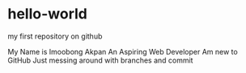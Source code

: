 # hello-world
my first repository on github

My Name is Imoobong Akpan
An Aspiring Web Developer
Am new to GitHub
Just messing around with branches and commit
